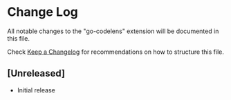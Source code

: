 # Change Log

All notable changes to the "go-codelens" extension will be documented in this file.

Check [Keep a Changelog](http://keepachangelog.com/) for recommendations on how to structure this file.

## [Unreleased]

- Initial release